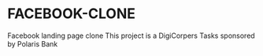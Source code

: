 # FACEBOOK-CLONE
Facebook landing page clone
This project is a DigiCorpers Tasks sponsored by Polaris Bank
